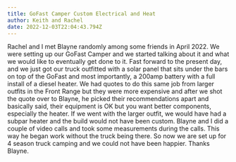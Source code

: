 ```yaml
---
title: GoFast Camper Custom Electrical and Heat
author: Keith and Rachel
date: 2022-12-03T22:04:43.794Z
---
```

Rachel and I met Blayne randomly among some friends in April 2022. We were setting up our GoFast Camper and we started talking about it and what we would like to eventually get done to it. Fast forward to the present day, and we just got our truck outfitted with a solar panel that sits under the bars on top of the GoFast and most importantly, a 200amp battery with a full install of a diesel heater. We had quotes to do this same job from larger outfits in the Front Range but they were more expensive and after we shot the quote over to Blayne, he picked their recommendations apart and basically said, their equipment is OK but you want better components, especially the heater. If we went with the larger outfit, we would have had a subpar heater and the build would not have been custom. Blayne and I did a couple of video calls and took some measurements during the calls. This way he began work without the truck being there. So now we are set up for 4 season truck camping and we could not have been happier. Thanks Blayne.